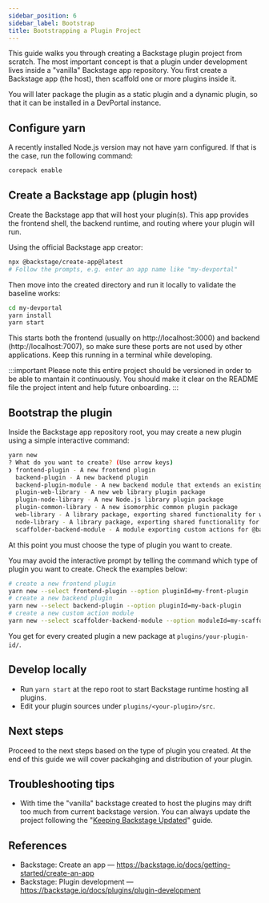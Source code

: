 ```yaml
---
sidebar_position: 6
sidebar_label: Bootstrap
title: Bootstrapping a Plugin Project
---
```


This guide walks you through creating a Backstage plugin project from scratch. The most important concept is that a plugin under development lives inside a "vanilla" Backstage app repository. You first create a Backstage app (the host), then scaffold one or more plugins inside it.

You will later package the plugin as a static plugin and a dynamic plugin, so that it can be installed in a DevPortal instance.

## Configure yarn

A recently installed Node.js version may not have yarn configured. If that is the case, run the following command:

```sh
corepack enable
```

## Create a Backstage app (plugin host)

Create the Backstage app that will host your plugin(s). This app provides the frontend shell, the backend runtime, and routing where your plugin will run.

Using the official Backstage app creator:

```bash
npx @backstage/create-app@latest
# Follow the prompts, e.g. enter an app name like "my-devportal"
```

Then move into the created directory and run it locally to validate the baseline works:

```bash
cd my-devportal
yarn install
yarn start
```

This starts both the frontend (usually on http://localhost:3000) and backend (http://localhost:7007), so make sure these ports are not used by other applications. Keep this running in a terminal while developing.

:::important
Please note this entire project should be versioned in order to be able to mantain it continuously. You should make it clear on the README file the project intent and help future onboarding.
:::

## Bootstrap the plugin

Inside the Backstage app repository root, you may create a new plugin using a simple interactive command:

```sh
yarn new
? What do you want to create? (Use arrow keys)
❯ frontend-plugin - A new frontend plugin 
  backend-plugin - A new backend plugin 
  backend-plugin-module - A new backend module that extends an existing backend plugin 
  plugin-web-library - A new web library plugin package 
  plugin-node-library - A new Node.js library plugin package 
  plugin-common-library - A new isomorphic common plugin package 
  web-library - A library package, exporting shared functionality for web environments
  node-library - A library package, exporting shared functionality for Node.js environments 
  scaffolder-backend-module - A module exporting custom actions for @backstage/plugin-scaffolder-backend
```

At this point you must choose the type of plugin you want to create.

You may avoid the interactive prompt by telling the command which type of plugin you want to create. Check the examples below:

```sh
# create a new frontend plugin
yarn new --select frontend-plugin --option pluginId=my-front-plugin
# create a new backend plugin
yarn new --select backend-plugin --option pluginId=my-back-plugin
# create a new custom action module
yarn new --select scaffolder-backend-module --option moduleId=my-scaffold-plugin
```

You get for every created plugin a new package at `plugins/your-plugin-id/`.

## Develop locally

- Run `yarn start` at the repo root to start Backstage runtime hosting all plugins.
- Edit your plugin sources under `plugins/<your-plugin>/src`.

## Next steps

Proceed to the next steps based on the type of plugin you created. At the end of this guide we will cover packahging and distribution of your plugin.

## Troubleshooting tips

- With time the "vanilla" backstage created to host the plugins may drift too much from current backstage version. You can always update the project following the "[Keeping Backstage Updated](https://backstage.io/docs/getting-started/keeping-backstage-updated)" guide.

## References

- Backstage: Create an app — https://backstage.io/docs/getting-started/create-an-app
- Backstage: Plugin development — https://backstage.io/docs/plugins/plugin-development
